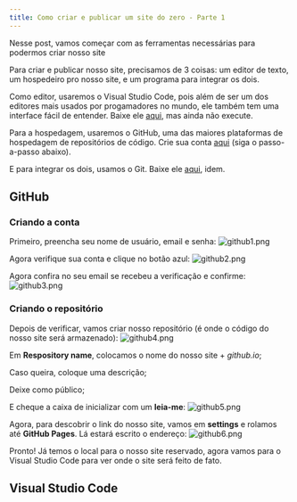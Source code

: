 ```yaml
---
title: Como criar e publicar um site do zero - Parte 1
---
```

Nesse post, vamos começar com as ferramentas necessárias para podermos criar nosso site

Para criar e publicar nosso site, precisamos de 3 coisas: um editor de texto, um hospedeiro pro nosso site, e um programa para integrar os dois.

<!--more-->

Como editor, usaremos o Visual Studio Code, pois além de ser um dos editores mais usados por progamadores no mundo, ele também tem uma interface fácil de entender. Baixe ele [aqui](https://code.visualstudio.com/), mas ainda não execute.

Para a hospedagem, usaremos o GitHub, uma das maiores plataformas de hospedagem de repositórios de código. Crie sua conta [aqui](https://github.com/) (siga o passo-a-passo abaixo).

E para integrar os dois, usamos o Git. Baixe ele [aqui](https://www.git-scm.com/), idem.

## GitHub

### Criando a conta

Primeiro, preencha seu nome de usuário, email e senha:
![github1.png](https://heitormaverick.github.io/easycoding/images/github1.png)

Agora verifique sua conta e clique no botão azul:
![github2.png](https://heitormaverick.github.io/easycoding/images/github.png)

Agora confira no seu email se recebeu a verificação e confirme:
![github3.png](https://heitormaverick.github.io/easycoding/images/github3.png)

### Criando o repositório

Depois de verificar, vamos criar nosso repositório (é onde o código do nosso site será armazenado):
![github4.png](https://heitormaverick.github.io/easycoding/images/github4.png)

Em **Respository name**, colocamos o nome do nosso site + *github.io*;

Caso queira, coloque uma descrição;

Deixe como público;

E cheque a caixa de inicializar com um **leia-me**:
![github5.png](https://heitormaverick.github.io/easycoding/images/github5.png)

Agora, para descobrir o link do nosso site, vamos em **settings** e rolamos até **GitHub Pages**. Lá estará escrito o endereço:
![github6.png](https://heitormaverick.github.io/easycoding/images/github6.png)

Pronto! Já temos o local para o nosso site reservado, agora vamos para o Visual Studio Code para ver onde o site será feito de fato.

## Visual Studio Code